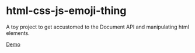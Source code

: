 # html-css-js-emoji-thing
A toy project to get accustomed to the Document API and manipulating html elements.

[Demo](https://html-css-js-emoji-thing.netlify.app/)